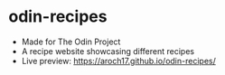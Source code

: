# odin-recipes
- Made for The Odin Project
- A recipe website showcasing different recipes
- Live preview: https://aroch17.github.io/odin-recipes/